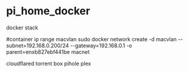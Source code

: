# pi_home_docker
docker stack

#container ip range macvlan
sudo docker network create -d macvlan --subnet=192.168.0.200/24 --gateway=192.168.0.1 -o parent=enxb827ebf441be macnet

cloudflared
torrent box
pihole
plex
